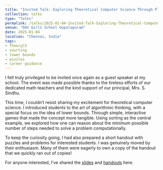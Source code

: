 ```yaml
---
title: "Invited Talk: Exploring Theoretical Computer Science Through Play"
collection: talks
type: "Talks"
permalink: /talks/2025-01-04-Invited-Talk-Exploring-Theoretical-Computer-Science-Through-Play
venue: "DAV Girls School Gopalapuram"
date: 2025-01-04
location: "Chennai, India"
tags:
- TheoryCS
- sourting
- lower bounds
- puzzles
- career guidance
---
```


I felt truly privileged to be invited once again as a guest speaker at my school. The event was made possible thanks to the tireless efforts of our dedicated math teachers and the kind support of our principal, Mrs. S. Sindhu.

This time, I couldn’t resist sharing my excitement for theoretical computer science. I introduced students to the art of algorithmic thinking, with a special focus on the idea of lower bounds. Through simple, interactive games that made the concept more tangible. Using sorting as the central example, we explored how one can reason about the minimum possible number of steps needed to solve a problem computationally. 

To keep the curiosity going, I had also prepared a short handout with puzzles and problems for interested students. I was genuinely moved by their enthusiasm. Many of them were eagerly to own a copy of the handout that we quickly ran out of copies! 

For anyone interested, I’ve shared the [slides](https://drive.google.com/file/d/1HhrYfRYmS6_MBOgqcPwG1IXwyUJ_SV61/view?usp=sharing) and [handouts](https://drive.google.com/file/d/1-kEBxEJ903jIELhEfmULeaKEQhGgfnwd/view?usp=sharing) here.
